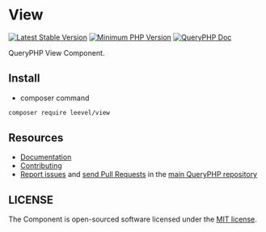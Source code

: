 View
=================

[![Latest Stable Version](http://img.shields.io/packagist/v/leevel/view.svg)](https://packagist.org/packages/leevel/view)
<a href="https://php.net"><img src="https://img.shields.io/badge/php-%3E%3D%207.4.0-8892BF.svg" alt="Minimum PHP Version"></a>
[![QueryPHP Doc](https://img.shields.io/badge/docs-passing-green.svg?maxAge=2592000)](https://www.queryphp.com/docs/)

QueryPHP View Component.

## Install

- composer command

```bash
composer require leevel/view
```

Resources
---------

  * [Documentation](https://www.queryphp.com/docs/component/view.html)
  * [Contributing](https://www.queryphp.com/docs/developer/)
  * [Report issues](https://github.com/hunzhiwange/framework/issues) and
    [send Pull Requests](https://github.com/hunzhiwange/framework/pulls)
    in the [main QueryPHP repository](https://github.com/hunzhiwange/framework)

## LICENSE

The Component is open-sourced software licensed under the [MIT license](LICENSE).